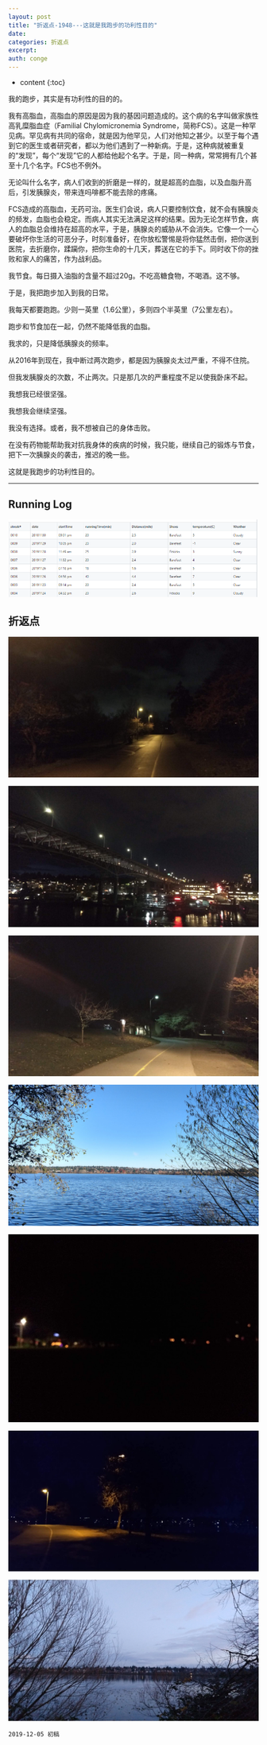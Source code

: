```yaml
---
layout: post
title: "折返点-1948---这就是我跑步的功利性目的"
date:
categories: 折返点
excerpt:
auth: conge
---
```

* content
{:toc}

我的跑步，其实是有功利性的目的的。

我有高脂血，高脂血的原因是因为我的基因问题造成的。这个病的名字叫做家族性高乳糜脂血症（Familial Chylomicronemia Syndrome，简称FCS）。这是一种罕见病。罕见病有共同的宿命，就是因为他罕见，人们对他知之甚少。以至于每个遇到它的医生或者研究者，都以为他们遇到了一种新病。于是，这种病就被重复的“发现”，每个“发现”它的人都给他起个名字。于是，同一种病，常常拥有几个甚至十几个名字。FCS也不例外。

无论叫什么名字，病人们收到的折磨是一样的，就是超高的血脂，以及血脂升高后，引发胰腺炎，带来连吗啡都不能去除的疼痛。

FCS造成的高脂血，无药可治。医生们会说，病人只要控制饮食，就不会有胰腺炎的频发，血脂也会稳定。而病人其实无法满足这样的结果。因为无论怎样节食，病人的血脂总会维持在超高的水平，于是，胰腺炎的威胁从不会消失。它像一个一心要破坏你生活的可恶分子，时刻准备好，在你放松警惕是将你猛然击倒，把你送到医院，去折磨你，蹂躏你，把你生命的十几天，葬送在它的手下。同时收下你的挫败和家人的痛苦，作为战利品。

我节食。每日摄入油脂的含量不超过20g。不吃高糖食物，不喝酒。这不够。

于是，我把跑步加入到我的日常。

我每天都要跑跑。少则一英里（1.6公里），多则四个半英里（7公里左右）。

跑步和节食加在一起，仍然不能降低我的血脂。

我求的，只是降低胰腺炎的频率。

从2016年到现在，我中断过两次跑步，都是因为胰腺炎太过严重，不得不住院。

但我发胰腺炎的次数，不止两次。只是那几次的严重程度不足以使我卧床不起。

我想我已经很坚强。

我想我会继续坚强。

我没有选择。或者，我不想被自己的身体击败。

在没有药物能帮助我对抗我身体的疾病的时候，我只能，继续自己的锻炼与节食，把下一次胰腺炎的袭击，推迟的晚一些。

这就是我跑步的功利性目的。

--------------------

## Running Log
![Running log week 48, 2019](/assets/images/折返点/118382-b58e122ca78a326a.png)


## 折返点
![20191125.jpg](/assets/images/折返点/118382-301bf1628339b578.jpg)

![20191126.jpg](/assets/images/折返点/118382-28b36f99908c4972.jpg)

![20191127.jpg](/assets/images/折返点/118382-c00f036a8c9b537a.jpg)

![20191128.jpg](/assets/images/折返点/118382-d730aaf1b6a0fd86.jpg)

![20191129.jpg](/assets/images/折返点/118382-80c148c8ca11c22b.jpg)

![20191130.jpg](/assets/images/折返点/118382-614f99983ee53a46.jpg)

![20191124.jpg](/assets/images/折返点/118382-1a99905cc0b35323.jpg)


```
2019-12-05 初稿
```
